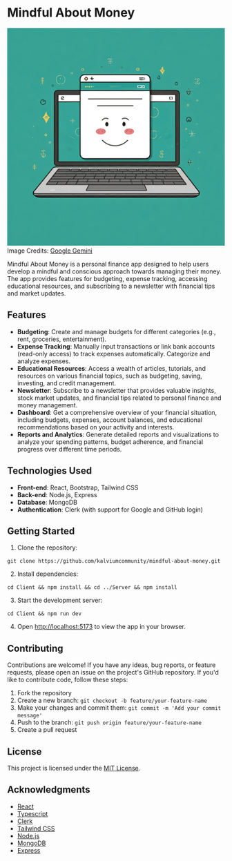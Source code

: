 # Mindful About Money

![Idea](./Client/src/assets/readme-img.jpeg)
Image Credits: [Google Gemini](gemini.google.com)

Mindful About Money is a personal finance app designed to help users develop a mindful and conscious approach towards managing their money. The app provides features for budgeting, expense tracking, accessing educational resources, and subscribing to a newsletter with financial tips and market updates.

## Features

- **Budgeting**: Create and manage budgets for different categories (e.g., rent, groceries, entertainment).
- **Expense Tracking**: Manually input transactions or link bank accounts (read-only access) to track expenses automatically. Categorize and analyze expenses.
- **Educational Resources**: Access a wealth of articles, tutorials, and resources on various financial topics, such as budgeting, saving, investing, and credit management.
- **Newsletter**: Subscribe to a newsletter that provides valuable insights, stock market updates, and financial tips related to personal finance and money management.
- **Dashboard**: Get a comprehensive overview of your financial situation, including budgets, expenses, account balances, and educational recommendations based on your activity and interests.
- **Reports and Analytics**: Generate detailed reports and visualizations to analyze your spending patterns, budget adherence, and financial progress over different time periods.

## Technologies Used

- **Front-end**: React, Bootstrap, Tailwind CSS
- **Back-end**: Node.js, Express
- **Database**: MongoDB
- **Authentication**: Clerk (with support for Google and GitHub login)
<!-- - **Additional Libraries**: React Icons, Chart.js (for visualizations) -->

## Getting Started

1. Clone the repository:

```
git clone https://github.com/kalviumcommunity/mindful-about-money.git
```

2. Install dependencies:

```
cd Client && npm install && cd ../Server && npm install
```

3. Start the development server:

```
cd Client && npm run dev
```

4. Open [http://localhost:5173](http://localhost:5173) to view the app in your browser.

## Contributing

Contributions are welcome! If you have any ideas, bug reports, or feature requests, please open an issue on the project's GitHub repository. If you'd like to contribute code, follow these steps:

1. Fork the repository
2. Create a new branch: `git checkout -b feature/your-feature-name`
3. Make your changes and commit them: `git commit -m 'Add your commit message'`
4. Push to the branch: `git push origin feature/your-feature-name`
5. Create a pull request

## License

This project is licensed under the [MIT License](LICENSE).

## Acknowledgments

- [React](https://reactjs.org/)
- [Typescript](https://www.typescriptlang.org/)
- [Clerk](https://clerk.com/)
- [Tailwind CSS](https://tailwindcss.com/)
- [Node.js](https://nodejs.org/)
- [MongoDB](https://www.mongodb.com/)
- [Express](https://expressjs.com/)
<!-- - [React Icons](https://react-icons.github.io/react-icons/)
- [Chart.js](https://www.chartjs.org/) -->